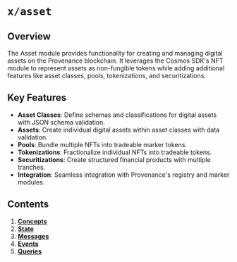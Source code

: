 # `x/asset`

## Overview

The Asset module provides functionality for creating and managing digital assets on the Provenance blockchain. It leverages the Cosmos SDK's NFT module to represent assets as non-fungible tokens while adding additional features like asset classes, pools, tokenizations, and securitizations.

## Key Features

- **Asset Classes**: Define schemas and classifications for digital assets with JSON schema validation.
- **Assets**: Create individual digital assets within asset classes with data validation.
- **Pools**: Bundle multiple NFTs into tradeable marker tokens.
- **Tokenizations**: Fractionalize individual NFTs into tradeable tokens.
- **Securitizations**: Create structured financial products with multiple tranches.
- **Integration**: Seamless integration with Provenance's registry and marker modules.

## Contents

1. **[Concepts](01_concepts.md)**
2. **[State](02_state.md)**
3. **[Messages](03_messages.md)**
4. **[Events](04_events.md)**
5. **[Queries](05_queries.md)**

